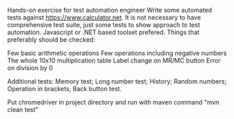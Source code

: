 Hands-on exercise for test automation engineer
Write some automated tests against https://www.calculator.net. It is not necessary to have
comprehensive test suite, just some tests to show approach to test automation. 
Javascript or .NET based toolset prefered.
Things that preferably should be checked:

Few basic arithmetic operations
Few operations including negative numbers
The whole 10x10 multiplication table
Label change on MR/MC button
Error on division by 0

Additional tests:
Memory test;
Long number test;
History;
Random numbers;
Operation in brackets;
Back button test.

Put chromedriver in project directory and run with maven command
"mvn clean test"
